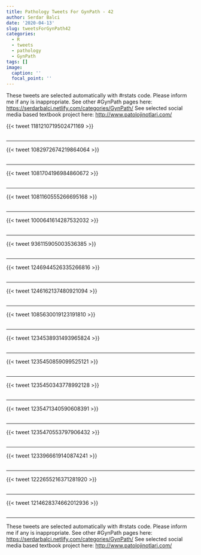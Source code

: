 ```yaml
---
title: Pathology Tweets For GynPath - 42
author: Serdar Balci
date: '2020-04-13'
slug: tweetsForGynPath42
categories:
  - R
  - tweets
  - pathology
  - GynPath
tags: []
image:
  caption: ''
  focal_point: ''
---
```



These tweets are selected automatically with #rstats code. Please inform me if any is inappropriate.
See other #GynPath pages here: https://serdarbalci.netlify.com/categories/GynPath/ 
See selected social media based textbook project here: http://www.patolojinotlari.com/

{{< tweet 1181210719502471169 >}}
<br>
<br>
<hr>
{{< tweet 1082972674219864064 >}}
<br>
<br>
<hr>
{{< tweet 1081704196984860672 >}}
<br>
<br>
<hr>
{{< tweet 1081160555266695168 >}}
<br>
<br>
<hr>
{{< tweet 1000641614287532032 >}}
<br>
<br>
<hr>
{{< tweet 936115905003536385 >}}
<br>
<br>
<hr>
{{< tweet 1246944526335266816 >}}
<br>
<br>
<hr>
{{< tweet 1246162137480921094 >}}
<br>
<br>
<hr>
{{< tweet 1085630019123191810 >}}
<br>
<br>
<hr>
{{< tweet 1234538931493965824 >}}
<br>
<br>
<hr>
{{< tweet 1235450859099525121 >}}
<br>
<br>
<hr>
{{< tweet 1235450343778992128 >}}
<br>
<br>
<hr>
{{< tweet 1235471340590608391 >}}
<br>
<br>
<hr>
{{< tweet 1235470553797906432 >}}
<br>
<br>
<hr>
{{< tweet 1233966619140874241 >}}
<br>
<br>
<hr>
{{< tweet 1222655216371281920 >}}
<br>
<br>
<hr>
{{< tweet 1214628374662012936 >}}
<br>
<br>
<hr>


These tweets are selected automatically with #rstats code. Please inform me if any is inappropriate.
See other #GynPath pages here: https://serdarbalci.netlify.com/categories/GynPath/ 
See selected social media based textbook project here: http://www.patolojinotlari.com/
